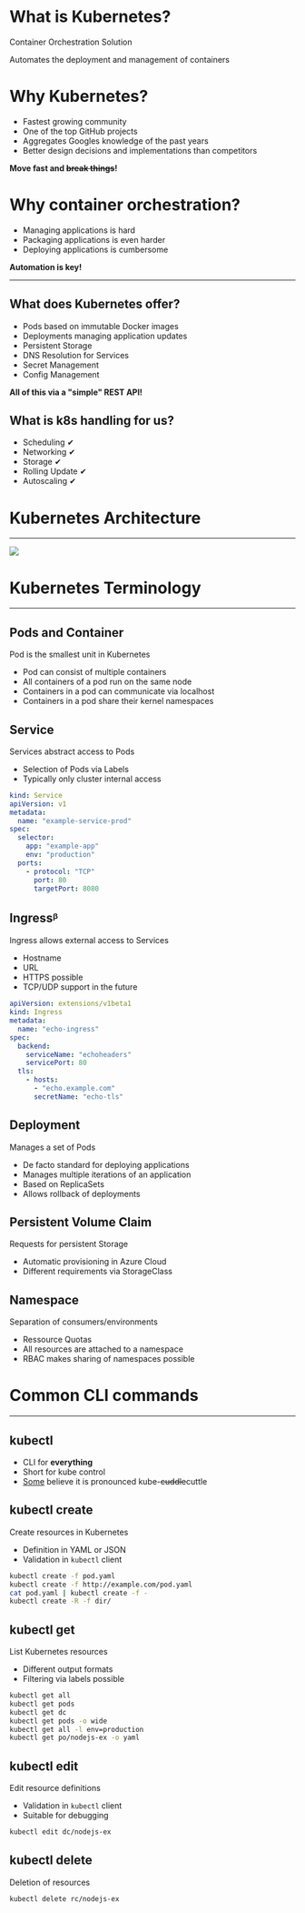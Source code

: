 # What is Kubernetes?

Container Orchestration Solution

Automates the deployment and management of containers

# Why Kubernetes?

* Fastest growing community
* One of the top GitHub projects
* Aggregates Googles knowledge of the past years
* Better design decisions and implementations than competitors

**Move fast and ~~break things~~!**

# Why container orchestration?

* Managing applications is hard
* Packaging applications is even harder
* Deploying applications is cumbersome

**Automation is key!**

---

## What does Kubernetes offer?

* Pods based on immutable Docker images
* Deployments managing application updates
* Persistent Storage
* DNS Resolution for Services
* Secret Management
* Config Management

**All of this via a "simple" REST API!**

## What is k8s handling for us?

* Scheduling ✔
* Networking ✔
* Storage ✔
* Rolling Update ✔
* Autoscaling ✔

# Kubernetes Architecture

---

![](static/kubernetes_architecture.png)

# Kubernetes Terminology

---

## Pods and Container

Pod is the smallest unit in Kubernetes

* Pod can consist of multiple containers
* All containers of a pod run on the same node
* Containers in a pod can communicate via localhost
* Containers in a pod share their kernel namespaces

## Service

Services abstract access to Pods

* Selection of Pods via Labels
* Typically only cluster internal access

```yaml
kind: Service
apiVersion: v1
metadata:
  name: "example-service-prod"
spec:
  selector:
    app: "example-app"
    env: "production"
  ports:
    - protocol: "TCP"
      port: 80
      targetPort: 8080
```

## Ingressᵝ

Ingress allows external access to Services

* Hostname
* URL
* HTTPS possible
* TCP/UDP support in the future

```yaml
apiVersion: extensions/v1beta1
kind: Ingress
metadata:
  name: "echo-ingress"
spec:
  backend:
    serviceName: "echoheaders"
    servicePort: 80
  tls:
    - hosts:
      - "echo.example.com"
      secretName: "echo-tls"
```

## Deployment

Manages a set of Pods

* De facto standard for deploying applications
* Manages multiple iterations of an application
* Based on ReplicaSets
* Allows rollback of deployments

## Persistent Volume Claim

Requests for persistent Storage

* Automatic provisioning in Azure Cloud
* Different requirements via StorageClass

## Namespace

Separation of consumers/environments

* Ressource Quotas
* All resources are attached to a namespace
* RBAC makes sharing of namespaces possible

# Common CLI commands

---

## kubectl

* CLI for **everything**
* Short for kube control
* [Some](https://twitter.com/search?q=kube-cuddle) believe it is pronounced kube-~~cuddle~~cuttle

## kubectl create

Create resources in Kubernetes

* Definition in YAML or JSON
* Validation in `kubectl` client

```bash
kubectl create -f pod.yaml
kubectl create -f http://example.com/pod.yaml
cat pod.yaml | kubectl create -f -
kubectl create -R -f dir/
```

## kubectl get

List Kubernetes resources

* Different output formats
* Filtering via labels possible

```bash
kubectl get all
kubectl get pods
kubectl get dc
kubectl get pods -o wide
kubectl get all -l env=production
kubectl get po/nodejs-ex -o yaml
```

## kubectl edit

Edit resource definitions

* Validation in `kubectl` client
* Suitable for debugging

```bash
kubectl edit dc/nodejs-ex
```

## kubectl delete

Deletion of resources

```bash
kubectl delete rc/nodejs-ex
```
